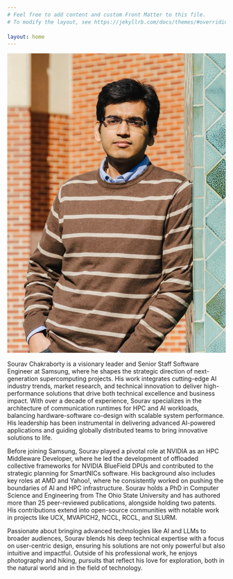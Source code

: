 ```yaml
---
# Feel free to add content and custom Front Matter to this file.
# To modify the layout, see https://jekyllrb.com/docs/themes/#overriding-theme-defaults

layout: home
---
```


<img src="/assets/sourav_chakraborty.jpg" class="profile-picture" alt="Sourav Chakraborty profile picture" />


<p>Sourav Chakraborty is a visionary leader and Senior Staff Software Engineer at Samsung, where he shapes the strategic direction of next-generation supercomputing projects. His work integrates cutting-edge AI industry trends, market research, and technical innovation to deliver high-performance solutions that drive both technical excellence and business impact. With over a decade of experience, Sourav specializes in the architecture of communication runtimes for HPC and AI workloads, balancing hardware-software co-design with scalable system performance. His leadership has been instrumental in delivering advanced AI-powered applications and guiding globally distributed teams to bring innovative solutions to life.</p>

<p>Before joining Samsung, Sourav played a pivotal role at NVIDIA as an HPC Middleware Developer, where he led the development of offloaded collective frameworks for NVIDIA BlueField DPUs and contributed to the strategic planning for SmartNICs software. His background also includes key roles at AMD and Yahoo!, where he consistently worked on pushing the boundaries of AI and HPC infrastructure. Sourav holds a PhD in Computer Science and Engineering from The Ohio State University and has authored more than 25 peer-reviewed publications, alongside holding two patents. His contributions extend into open-source communities with notable work in projects like UCX, MVAPICH2, NCCL, RCCL, and SLURM.</p>

<p>Passionate about bringing advanced technologies like AI and LLMs to broader audiences, Sourav blends his deep technical expertise with a focus on user-centric design, ensuring his solutions are not only powerful but also intuitive and impactful. Outside of his professional work, he enjoys photography and hiking, pursuits that reflect his love for exploration, both in the natural world and in the field of technology.</p>
